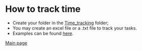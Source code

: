 # How to track time

- Create your folder in the [Time_tracking](../Time_tracking) folder;
- You may create an excel file or a .txt file to track your tasks.
- Examples can be found [here](../Time_tracking/Examples).

[Main page](../README.md)